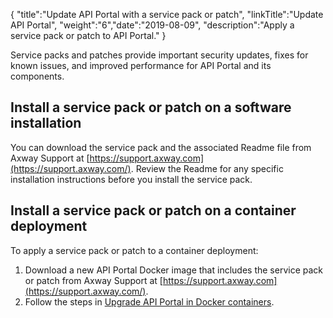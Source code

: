 {
    "title":"Update API Portal with a service pack or patch",
    "linkTitle":"Update API Portal",
    "weight":"6","date":"2019-08-09",
    "description":"Apply a service pack or patch to API Portal."
}

Service packs and patches provide important security updates, fixes for known issues, and improved performance for API Portal and its components.

## Install a service pack or patch on a software installation

You can download the service pack and the associated Readme file from Axway Support at [https://support.axway.com](https://support.axway.com/). Review the Readme for any specific installation instructions before you install the service pack.

## Install a service pack or patch on a container deployment

To apply a service pack or patch to a container deployment:

1. Download a new API Portal Docker image that includes the service pack or patch from Axway Support at [https://support.axway.com](https://support.axway.com/).
2. Follow the steps in [Upgrade API Portal in Docker containers](/docs/apiportal_docker/upgrade_docker/).
